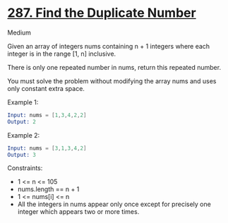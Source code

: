 # [287. Find the Duplicate Number](https://leetcode.com/problems/find-the-duplicate-number/)

Medium

Given an array of integers nums containing n + 1 integers where each integer is in the range [1, n] inclusive.

There is only one repeated number in nums, return this repeated number.

You must solve the problem without modifying the array nums and uses only constant extra space.

Example 1:

```s
Input: nums = [1,3,4,2,2]
Output: 2
```

Example 2:

```s
Input: nums = [3,1,3,4,2]
Output: 3
```

Constraints:

- 1 <= n <= 105
- nums.length == n + 1
- 1 <= nums[i] <= n
- All the integers in nums appear only once except for precisely one integer which appears two or more times.
